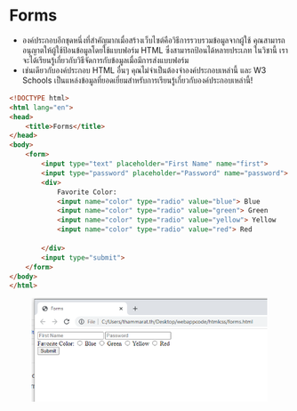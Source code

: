 # Forms

* องค์ประกอบอีกชุดหนึ่งที่สำคัญมากเมื่อสร้างเว็บไซต์คือวิธีการรวบรวมข้อมูลจากผู้ใช้ คุณสามารถอนุญาตให้ผู้ใช้ป้อนข้อมูลโดยใช้แบบฟอร์ม HTML ซึ่งสามารถป้อนได้หลายประเภท ในวิชานี้ เราจะได้เรียนรู้เกี่ยวกับวิธีจัดการกับข้อมูลเมื่อมีการส่งแบบฟอร์ม
* เช่นเดียวกับองค์ประกอบ HTML อื่นๆ คุณไม่จำเป็นต้องจำองค์ประกอบเหล่านี้ และ W3 Schools เป็นแหล่งข้อมูลที่ยอดเยี่ยมสำหรับการเรียนรู้เกี่ยวกับองค์ประกอบเหล่านี้!

```html
<!DOCTYPE html>
<html lang="en">
<head>
    <title>Forms</title>
</head>
<body>
    <form>
        <input type="text" placeholder="First Name" name="first">
        <input type="password" placeholder="Password" name="password">
        <div>
            Favorite Color:
            <input name="color" type="radio" value="blue"> Blue
            <input name="color" type="radio" value="green"> Green
            <input name="color" type="radio" value="yellow"> Yellow
            <input name="color" type="radio" value="red"> Red

        </div>
        <input type="submit">
    </form>
</body>
</html>
```

<figure><img src="../../.gitbook/assets/image (3) (1).png" alt=""><figcaption></figcaption></figure>

